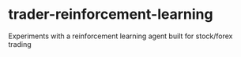 # trader-reinforcement-learning
Experiments with a reinforcement learning agent built for stock/forex trading

